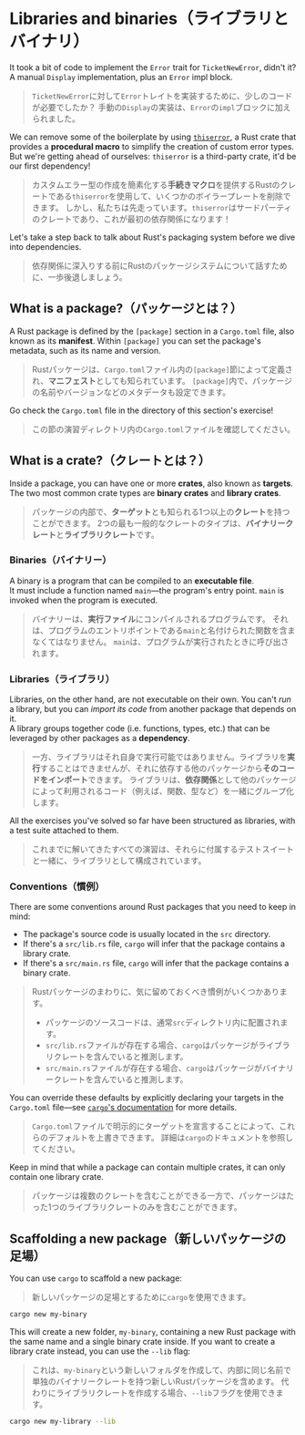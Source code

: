 # Libraries and binaries（ライブラリとバイナリ）

It took a bit of code to implement the `Error` trait for `TicketNewError`, didn't it?\
A manual `Display` implementation, plus an `Error` impl block.

> `TicketNewError`に対して`Error`トレイトを実装するために、少しのコードが必要でしたか？
> 手動の`Display`の実装は、`Error`の`impl`ブロックに加えられました。

We can remove some of the boilerplate by using [`thiserror`](https://docs.rs/thiserror/latest/thiserror/),
a Rust crate that provides a **procedural macro** to simplify the creation of custom error types.\
But we're getting ahead of ourselves: `thiserror` is a third-party crate, it'd be our first dependency!

> カスタムエラー型の作成を簡素化する**手続きマクロ**を提供するRustのクレートである`thiserror`を使用して、いくつかのボイラープレートを削除できます。
> しかし、私たちは先走っています。`thiserror`はサードパーティのクレートであり、これが最初の依存関係になります！

Let's take a step back to talk about Rust's packaging system before we dive into dependencies.

> 依存関係に深入りする前にRustのパッケージシステムについて話すために、一歩後退しましょう。

## What is a package?（パッケージとは？）

A Rust package is defined by the `[package]` section in a `Cargo.toml` file, also known as its **manifest**.
Within `[package]` you can set the package's metadata, such as its name and version.

> Rustパッケージは、`Cargo.toml`ファイル内の`[package]`節によって定義され、**マニフェスト**としても知られています。
> `[package]`内で、パッケージの名前やバージョンなどのメタデータも設定できます。

Go check the `Cargo.toml` file in the directory of this section's exercise!

> この節の演習ディレクトリ内の`Cargo.toml`ファイルを確認してください。

## What is a crate?（クレートとは？）

Inside a package, you can have one or more **crates**, also known as **targets**.\
The two most common crate types are **binary crates** and **library crates**.

> パッケージの内部で、**ターゲット**とも知られる1つ以上の**クレート**を持つことができます。
> 2つの最も一般的なクレートのタイプは、**バイナリークレート**と**ライブラリクレート**です。

### Binaries（バイナリー）

A binary is a program that can be compiled to an **executable file**.\
It must include a function named `main`—the program's entry point. `main` is invoked when the program is executed.

> バイナリーは、**実行ファイル**にコンパイルされるプログラムです。
> それは、プログラムのエントリポイントである`main`と名付けられた関数を含まなくてはなりません。
> `main`は、プログラムが実行されたときに呼び出されます。

### Libraries（ライブラリ）

Libraries, on the other hand, are not executable on their own. You can't _run_ a library,
but you can _import its code_ from another package that depends on it.\
A library groups together code (i.e. functions, types, etc.) that can be leveraged by other packages as a **dependency**.

> 一方、ライブラリはそれ自身で実行可能ではありません。ライブラリを**実行**することはできませんが、それに依存する他のパッケージから**そのコードをインポート**できます。
> ライブラリは、**依存関係**として他のパッケージによって利用されるコード（例えば、関数、型など）を一緒にグループ化します。

All the exercises you've solved so far have been structured as libraries, with a test suite attached to them.

> これまでに解いてきたすべての演習は、それらに付属するテストスイートと一緒に、ライブラリとして構成されています。

### Conventions（慣例）

There are some conventions around Rust packages that you need to keep in mind:

- The package's source code is usually located in the `src` directory.
- If there's a `src/lib.rs` file, `cargo` will infer that the package contains a library crate.
- If there's a `src/main.rs` file, `cargo` will infer that the package contains a binary crate.

> Rustパッケージのまわりに、気に留めておくべき慣例がいくつかあります。
>
> - パッケージのソースコードは、通常`src`ディレクトリ内に配置されます。
> - `src/lib.rs`ファイルが存在する場合、`cargo`はパッケージがライブラリクレートを含んでいると推測します。
> - `src/main.rs`ファイルが存在する場合、`cargo`はパッケージがバイナリークレートを含んでいると推測します。

You can override these defaults by explicitly declaring your targets in the `Cargo.toml` file—see
[`cargo`'s documentation](https://doc.rust-lang.org/cargo/reference/cargo-targets.html#cargo-targets) for more details.

> `Cargo.toml`ファイルで明示的にターゲットを宣言することによって、これらのデフォルトを上書きできます。
> 詳細は`cargo`のドキュメントを参照してください。

Keep in mind that while a package can contain multiple crates, it can only contain one library crate.

> パッケージは複数のクレートを含むことができる一方で、パッケージはたった1つのライブラリクレートのみを含むことができます。

## Scaffolding a new package（新しいパッケージの足場）

You can use `cargo` to scaffold a new package:

> 新しいパッケージの足場とするために`cargo`を使用できます。

```bash
cargo new my-binary
```

This will create a new folder, `my-binary`, containing a new Rust package with the same name and a single
binary crate inside. If you want to create a library crate instead, you can use the `--lib` flag:

> これは、`my-binary`という新しいフォルダを作成して、内部に同じ名前で単独のバイナリークレートを持つ新しいRustパッケージを含めます。
> 代わりにライブラリクレートを作成する場合、`--lib`フラグを使用できます。

```bash
cargo new my-library --lib
```
